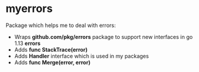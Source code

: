 # myerrors

Package which helps me to deal with errors:
- Wraps **github.com/pkg/errors** package to support new interfaces in go 1.13 **errors**
- Adds **func StackTrace(error)**
- Adds **Handler** interface which is used in my packages
- Adds **func Merge(error, error)**
